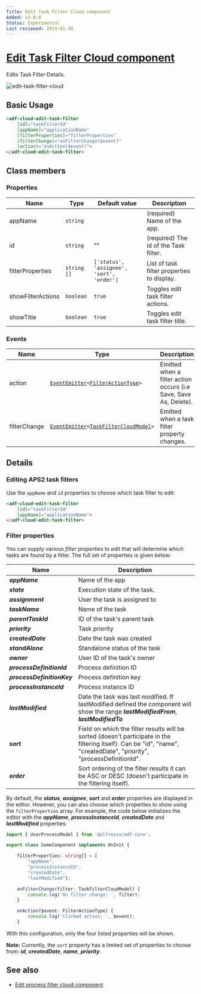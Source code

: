 ```yaml
---
Title: Edit Task Filter Cloud component
Added: v3.0.0
Status: Experimental
Last reviewed: 2019-01-30
---
```


# [Edit Task Filter Cloud component](../../lib/process-services-cloud/src/lib/task/task-filters/components/edit-task-filter-cloud.component.ts "Defined in edit-task-filter-cloud.component.ts")

Edits Task Filter Details.

![edit-task-filter-cloud](../docassets/images/edit-task-filter-cloud.component.png)

## Basic Usage

```html
<adf-cloud-edit-task-filter
    [id]="taskFilterId"
    [appName]="applicationName"
    [filterProperties]="filterProperties"
    (filterChange)="onFilterChange($event)"
    (action)="onAction($event)">
</adf-cloud-edit-task-filter>
```

## Class members

### Properties

| Name | Type | Default value | Description |
| ---- | ---- | ------------- | ----------- |
| appName | `string` |  | (required) Name of the app. |
| id | `string` | "" | (required) The id of the Task filter. |
| filterProperties | `string []` | `['status', 'assignee', 'sort', 'order']` | List of task filter properties to display. |
| showFilterActions | `boolean` | `true` | Toggles edit task filter actions. |
| showTitle | `boolean` | `true` | Toggles edit task filter title. |

### Events

| Name | Type | Description |
| ---- | ---- | ----------- |
| action | [`EventEmitter`](https://angular.io/api/core/EventEmitter)`<`[`FilterActionType`](../../lib/process-services-cloud/src/lib/task/task-filters/models/filter-cloud.model.ts)`>` | Emitted when a filter action occurs (i.e Save, Save As, Delete). |
| filterChange | [`EventEmitter`](https://angular.io/api/core/EventEmitter)`<`[`TaskFilterCloudModel`](../../lib/process-services-cloud/src/lib/task/task-filters/models/filter-cloud.model.ts)`>` | Emitted when a task filter property changes. |

## Details

### Editing APS2 task filters

Use the `appName` and `id` properties to choose which task filter to edit:

```html
<adf-cloud-edit-task-filter
    [id]="taskFilterId"
    [appName]="applicationName">
</adf-cloud-edit-task-filter>
```

### Filter properties

You can supply various *filter properties* to edit that will determine 
which tasks are found by a filter. The full set of properties is
given below:

| Name | Description |
| -- | -- |
| **_appName_** | Name of the app |
| **_state_** | Execution state of the task. |
| **_assignment_** | User the task is assigned to |
| **_taskName_** | Name of the task |
| **_parentTaskId_** | ID of the task's parent task |
| **_priority_** | Task priority |
| **_createdDate_** | Date the task was created |
| **_standAlone_** | Standalone status of the task |
| **_owner_** | User ID of the task's owner |
| **_processDefinitionId_** | Process definition ID |
| **_processDefinitionKey_** | Process definition key |
| **_processInstanceId_** | Process instance ID |
| **_lastModified_** | Date the task was last modified. If lastModified defined the component will show the range **_lastModifiedFrom_**, **_lastModifiedTo_**|
| **_sort_** | Field on which the filter results will be sorted (doesn't participate in the filtering itself). Can be "id", "name", "createdDate", "priority", "processDefinitionId". |
| **_order_** | Sort ordering of the filter results it can be ASC or DESC (doesn't participate in the filtering itself). |


By default, the **_status_**, **_assignee_**, **_sort_** and **_order_** properties
are displayed in the editor. However, you can also choose which properties
to show using the `filterProperties` array. For example, the code below initializes
the editor with the **_appName_**, **_processInstanceId_**, **_createdDate_** and
**_lastModified_** properties:

```ts
import { UserProcessModel } from '@alfresco/adf-core';

export class SomeComponent implements OnInit {

    filterProperties: string[] = [
        "appName",
        "processInstanceId",
        "createdDate",
        "lastModified"];

    onFilterChange(filter: TaskFilterCloudModel) {
        console.log('On filter change: ', filter);
    }

    onAction($event: FilterActionType) {
        console.log('Clicked action: ', $event);
    }
```

With this configuration, only the four listed properties will be shown.

**Note:** Currently, the `sort` property has a limited set of properties
to choose from: **_id_**, **_createdDate_**, **_name_**, **_priority_**.

## See also

- [Edit process filter cloud component](edit-process-filter-cloud.component.md)
